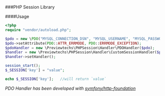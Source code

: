###PHP Session Library


####Usage
```php
<?php
require "vendor/autoload.php";

$pdo = new \PDO("MYSQL_CONNECTION_DSN", "MYSQL_USERNAME", "MYSQL_PASSWORD");
$pdo->setAttribute(PDO::ATTR_ERRMODE, PDO::ERRMODE_EXCEPTION);
$pdoHandler = new \Previewtechs\PHPSession\Handler\PDOHandler($pdo);
$handler = new \Previewtechs\PHPSession\Handler\CustomSessionHandler($pdoHandler);
$handler->setHandler();

session_start();
$_SESSION['key'] = "value";

echo $_SESSION['key'];   //will return `value`
```

_PDO Handler has been developed with [symfony/http-foundation](https://github.com/symfony/http-foundation)_